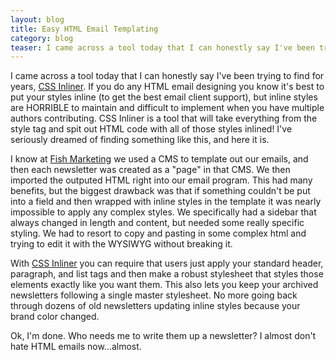 ```yaml
---
layout: blog
title: Easy HTML Email Templating
category: blog
teaser: I came across a tool today that I can honestly say I've been trying to find for years, <a href="http://beaker.mailchimp.com/inline-css" target="_blank">CSS Inliner</a>. If you do any HTML email designing you know it's best to put your styles inline (to get the best email client support), but inline styles are HORRIBLE to maintain and difficult to implement when you have multiple authors contributing. CSS Inliner is a tool that will take everything from the style tag and spit out HTML code with all of those styles inlined! I've seriously dreamed of finding something like this, and here it is.
---
```

I came across a tool today that I can honestly say I've been trying to find for years, <a href="http://beaker.mailchimp.com/inline-css" target="_blank">CSS Inliner</a>. If you do any HTML email designing you know it's best to put your styles inline (to get the best email client support), but inline styles are HORRIBLE to maintain and difficult to implement when you have multiple authors contributing. CSS Inliner is a tool that will take everything from the style tag and spit out HTML code with all of those styles inlined! I've seriously dreamed of finding something like this, and here it is.

I know at <a href="http://www.fish-marketing.com" target="_blank">Fish Marketing</a> we used a CMS to template out our emails, and then each newsletter was created as a "page" in that CMS. We then imported the outputed HTML right into our email program. This had many benefits, but the biggest drawback was that if something couldn't be put into a field and then wrapped with inline styles in the template it was nearly impossible to apply any complex styles. We specifically had a sidebar that always changed in length and content, but needed some really specific styling. We had to resort to copy and pasting in some complex html and trying to edit it with the WYSIWYG without breaking it.

With <a href="http://beaker.mailchimp.com/inline-css" target="_blank">CSS Inliner</a> you can require that users just apply your standard header, paragraph, and list tags and then make a robust stylesheet that styles those elements exactly like you want them. This also lets you keep your archived newsletters following a single master stylesheet. No more going back through dozens of old newsletters updating inline styles because your brand color changed.

Ok, I'm done. Who needs me to write them up a newsletter? I almost don't hate HTML emails  now...almost.
